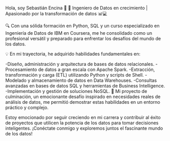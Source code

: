    Hola, soy Sebastián Encina 👋
🚀 Ingeniero de Datos en crecimiento | Apasionado por la transformación de datos 📊💻

🔍 Con una sólida formación en Python, SQL y un curso especializado en Ingeniería de Datos de IBM en Coursera, me he consolidado como un profesional versátil y preparado para enfrentar los desafíos del mundo de los datos.

💡 En mi trayectoria, he adquirido habilidades fundamentales en:

-Diseño, administración y arquitectura de bases de datos relacionales.
-Procesamiento de datos a gran escala con Apache Spark.
-Extracción, transformación y carga (ETL) utilizando Python y scripts de Shell.
-Modelado y almacenamiento de datos en Data Warehouses.
-Consultas avanzadas en bases de datos SQL y herramientas de Business Intelligence.
-Implementación y gestión de soluciones NoSQL.
🌟 Mi proyecto de culminación, un emocionante desafío inspirado en necesidades reales de análisis de datos, me permitió demostrar estas habilidades en un entorno práctico y complejo.

Estoy emocionado por seguir creciendo en mi carrera y contribuir al éxito de proyectos que utilicen la potencia de los datos para tomar decisiones inteligentes. ¡Conéctate conmigo y exploremos juntos el fascinante mundo de los datos!
